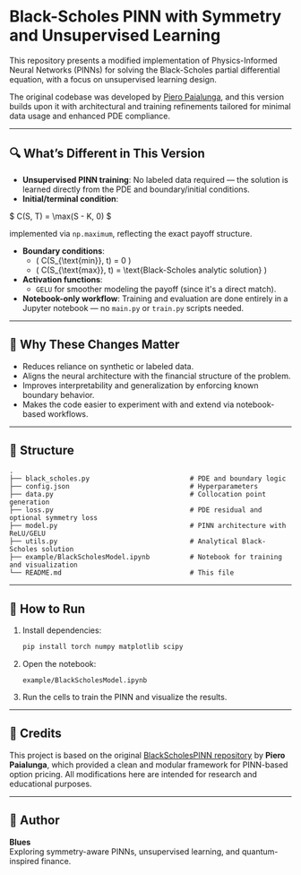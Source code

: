 # Black-Scholes PINN with Symmetry and Unsupervised Learning

This repository presents a modified implementation of Physics-Informed Neural Networks (PINNs) for solving the Black-Scholes partial differential equation, with a focus on unsupervised learning design.

The original codebase was developed by [Piero Paialunga](https://github.com/PieroPaialungaAI/BlackScholesPINN), and this version builds upon it with architectural and training refinements tailored for minimal data usage and enhanced PDE compliance.

---

## 🔍 What’s Different in This Version

- **Unsupervised PINN training**: No labeled data required — the solution is learned directly from the PDE and boundary/initial conditions.
- **Initial/terminal condition**:  
  

$
  C(S, T) = \max(S - K, 0)
$

  
  implemented via `np.maximum`, reflecting the exact payoff structure.
- **Boundary conditions**:
  - \( C(S_{\text{min}}, t) = 0 \)
  - \( C(S_{\text{max}}, t) = \text{Black-Scholes analytic solution} \)
- **Activation functions**:
  - `GELU` for smoother modeling the payoff (since it's a direct match).
- **Notebook-only workflow**: Training and evaluation are done entirely in a Jupyter notebook — no `main.py` or `train.py` scripts needed.


---

## 🧪 Why These Changes Matter

- Reduces reliance on synthetic or labeled data.
- Aligns the neural architecture with the financial structure of the problem.
- Improves interpretability and generalization by enforcing known boundary behavior.
- Makes the code easier to experiment with and extend via notebook-based workflows.

---

## 📁 Structure

```
.
├── black_scholes.py                         # PDE and boundary logic
├── config.json                              # Hyperparameters
├── data.py                                  # Collocation point generation
├── loss.py                                  # PDE residual and optional symmetry loss
├── model.py                                 # PINN architecture with ReLU/GELU
├── utils.py                                 # Analytical Black-Scholes solution
├── example/BlackScholesModel.ipynb          # Notebook for training and visualization
└── README.md                                # This file
```

---

## 📌 How to Run

1. Install dependencies:
   ```bash
   pip install torch numpy matplotlib scipy
   ```

2. Open the notebook:
   ```
   example/BlackScholesModel.ipynb
   ```

3. Run the cells to train the PINN and visualize the results.

---

## 🙏 Credits

This project is based on the original [BlackScholesPINN repository](https://github.com/PieroPaialungaAI/BlackScholesPINN) by **Piero Paialunga**, which provided a clean and modular framework for PINN-based option pricing. All modifications here are intended for research and educational purposes.

---

## 👤 Author

**Blues**  
Exploring symmetry-aware PINNs, unsupervised learning, and quantum-inspired finance.
